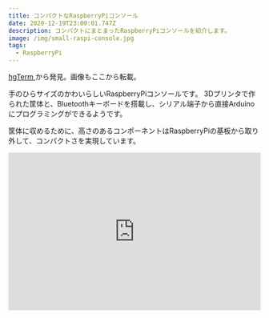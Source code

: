 ```yaml
---
title: コンパクトなRaspberryPiコンソール
date: 2020-12-19T23:00:01.747Z
description: コンパクトにまとまったRaspberryPiコンソールを紹介します。
image: /img/small-raspi-console.jpg
tags:
  - RaspberryPi
---
```

[hgTerm](https://hyperglitch.com/articles/hgterm)から発見。画像もここから転載。

手のひらサイズのかわいらしいRaspberryPiコンソールです。
3Dプリンタで作られた筐体と、Bluetoothキーボードを搭載し、シリアル端子から直接Arduinoにプログラミングができるようです。

筐体に収めるために、高さのあるコンポーネントはRaspberryPiの基板から取り外して、コンパクトさを実現しています。

<iframe width="100%" height="315" src="https://www.youtube.com/embed/YbTDMW9bIFE" frameborder="0" allow="accelerometer; autoplay; clipboard-write; encrypted-media; gyroscope; picture-in-picture" allowfullscreen></iframe>
